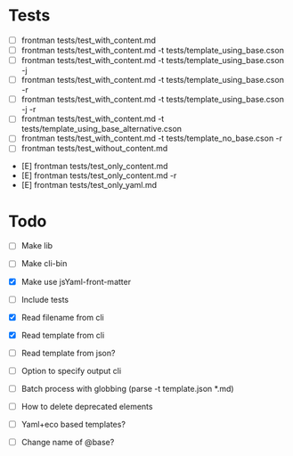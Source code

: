 
# Tests
- [ ] frontman tests/test_with_content.md
- [ ] frontman tests/test_with_content.md -t tests/template_using_base.cson
- [ ] frontman tests/test_with_content.md -t tests/template_using_base.cson -j
- [ ] frontman tests/test_with_content.md -t tests/template_using_base.cson -r
- [ ] frontman tests/test_with_content.md -t tests/template_using_base.cson -j -r
- [ ] frontman tests/test_with_content.md -t tests/template_using_base_alternative.cson
- [ ] frontman tests/test_with_content.md -t tests/template_no_base.cson -r
- [ ] frontman tests/test_without_content.md
- [E] frontman tests/test_only_content.md
- [E] frontman tests/test_only_content.md -r
- [E] frontman tests/test_only_yaml.md

# Todo
- [ ] Make lib
- [ ] Make cli-bin
- [x] Make use jsYaml-front-matter
- [ ] Include tests
- [x] Read filename from cli
- [x] Read template from cli
- [ ] Read template from json?
- [ ] Option to specify output cli
- [ ] Batch process with globbing (parse -t template.json *.md)
- [ ] How to delete deprecated elements
- [ ] Yaml+eco based templates?
- [ ] Change name of @base?


